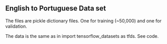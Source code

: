 ## English to Portuguese Data set

The files are pickle dictionary files. One for training (~50,000) and one for validation. 

The data is the same as in import tensorflow_datasets as tfds. See code.
